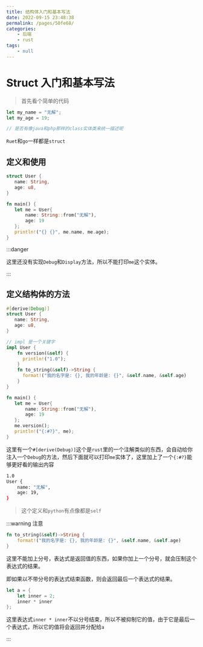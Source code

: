 ```yaml
---
title: 结构体入门和基本写法
date: 2022-09-15 23:48:38
permalink: /pages/50fe68/
categories:
    - 后端
    - rust
tags:
    - null
---
```


# Struct 入门和基本写法

> 首先看个简单的代码

```rust
let my_name = "无解";
let my_age = 19;

// 是否有像java和php那样的class实体类来统一描述呢
```

`Ruet`和`go`一样都是`struct`

## 定义和使用

```rust
struct User {
   name: String,
   age: u8,
}

fn main() {
   let me = User{
       name: String::from("无解"),
       age: 19
   };
   println!("{} {}", me.name, me.age);
}
```

:::danger

这里还没有实现`Debug`和`Display`方法，所以不能打印`me`这个实体。

:::

## 定义结构体的方法

```rust
#[derive(Debug)]
struct User {
   name: String,
   age: u8,
}

// impl 是一个关键字
impl User {
    fn version(&self) {
      println!("1.0");
    }
    fn to_string(&self)->String {
      format!("我的名字是: {}, 我的年龄是: {}", &self.name, &self.age)
    }
}

fn main() {
   let me = User{
       name: String::from("无解"),
       age: 19
   };
   me.version();
   println!("{:#?}", me);
}

```

这里有一个`#[derive(Debug)]`这个是`rust`里的一个注解类似的东西，会自动给你注入一个`Debug`的方法，然后下面就可以打印`me`实体了，这里加上了一个`{:#?}`能够更好看的输出内容

```bash
1.0
User {
    name: "无解",
    age: 19,
}
```

> 这个定义和`python`有点像都是`self`

:::warning 注意

```rust
fn to_string(&self)->String {
    format!("我的名字是: {}, 我的年龄是: {}", &self.name, &self.age)
}
```

这里不能加上分号，表达式是返回值的东西，如果你加上一个分号，就会压制这个表达式的结果。

即如果以不带分号的表达式结束函数，则会返回最后一个表达式的结果。

```rust
let a = {
    let inner = 2;
    inner * inner
};
```

这里表达式`inner * inner`不以分号结束，所以不被抑制它的值，由于它是最后一个表达式，所以它的值将会返回并分配给`a`

:::
